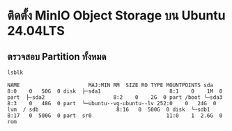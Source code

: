 # ติดตั้ง MinIO Object Storage บน Ubuntu 24.04LTS

## ตรวจสอบ Partition ทั้งหมด
```bash
lsblk
```
`
NAME                      MAJ:MIN RM  SIZE RO TYPE MOUNTPOINTS
sda                         8:0    0   50G  0 disk 
├─sda1                      8:1    0    1M  0 part 
├─sda2                      8:2    0    2G  0 part /boot
└─sda3                      8:3    0   48G  0 part 
  └─ubuntu--vg-ubuntu--lv 252:0    0   24G  0 lvm  /
sdb                         8:16   0  500G  0 disk 
└─sdb1                      8:17   0  500G  0 part 
sr0                        11:0    1  2.6G  0 rom
`
